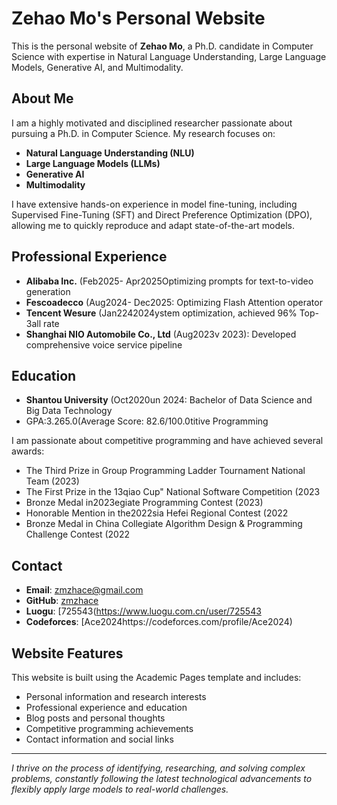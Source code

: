 # Zehao Mo's Personal Website

This is the personal website of **Zehao Mo**, a Ph.D. candidate in Computer Science with expertise in Natural Language Understanding, Large Language Models, Generative AI, and Multimodality.

## About Me

I am a highly motivated and disciplined researcher passionate about pursuing a Ph.D. in Computer Science. My research focuses on:

- **Natural Language Understanding (NLU)**
- **Large Language Models (LLMs)**
- **Generative AI**
- **Multimodality**

I have extensive hands-on experience in model fine-tuning, including Supervised Fine-Tuning (SFT) and Direct Preference Optimization (DPO), allowing me to quickly reproduce and adapt state-of-the-art models.

## Professional Experience

- **Alibaba Inc.** (Feb2025- Apr2025Optimizing prompts for text-to-video generation
- **Fescoadecco** (Aug2024- Dec2025: Optimizing Flash Attention operator
- **Tencent Wesure** (Jan2242024ystem optimization, achieved 96% Top-3all rate
- **Shanghai NIO Automobile Co., Ltd** (Aug2023v 2023): Developed comprehensive voice service pipeline

## Education

- **Shantou University** (Oct2020un 2024: Bachelor of Data Science and Big Data Technology
- GPA:3.265.0(Average Score: 82.6/100.0titive Programming

I am passionate about competitive programming and have achieved several awards:
- The Third Prize in Group Programming Ladder Tournament National Team (2023)
- The First Prize in the 13qiao Cup" National Software Competition (2023
- Bronze Medal in2023egiate Programming Contest (2023)
- Honorable Mention in the2022sia Hefei Regional Contest (2022
- Bronze Medal in China Collegiate Algorithm Design & Programming Challenge Contest (2022

## Contact

- **Email**: zmzhace@gmail.com
- **GitHub**: [zmzhace](https://github.com/zmzhace)
- **Luogu**: [725543(https://www.luogu.com.cn/user/725543
- **Codeforces**: [Ace2024https://codeforces.com/profile/Ace2024)

## Website Features

This website is built using the Academic Pages template and includes:
- Personal information and research interests
- Professional experience and education
- Blog posts and personal thoughts
- Competitive programming achievements
- Contact information and social links

---

*I thrive on the process of identifying, researching, and solving complex problems, constantly following the latest technological advancements to flexibly apply large models to real-world challenges.*
